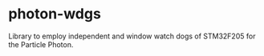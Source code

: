 # photon-wdgs
Library to employ independent and window watch dogs of STM32F205 for the Particle Photon.

